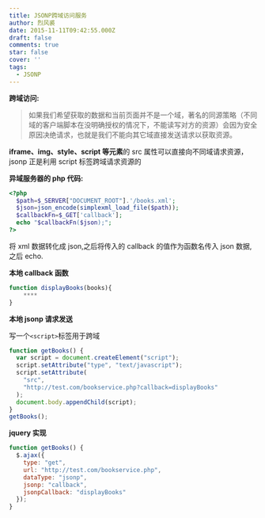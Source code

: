 ```yaml
---
title: JSONP跨域访问服务
author: 烈风裘
date: 2015-11-11T09:42:55.000Z
draft: false
comments: true
star: false
cover: ''
tags: 
  - JSONP
---
```


**跨域访问:**

> 如果我们希望获取的数据和当前页面并不是一个域，著名的同源策略（不同域的客户端脚本在没明确授权的情况下，不能读写对方的资源）会因为安全原因决绝请求，也就是我们不能向其它域直接发送请求以获取资源。

**iframe、img、style、script 等元素**的 src 属性可以直接向不同域请求资源，jsonp 正是利用 script 标签跨域请求资源的

**异域服务器的 php 代码:**

```php
<?php
  $path=$_SERVER["DOCUMENT_ROOT"].'/books.xml';
  $json=json_encode(simplexml_load_file($path));
  $callbackFn=$_GET['callback'];
  echo "$callbackFn($json);";
?>
```

将 xml 数据转化成 json,之后将传入的 callback 的值作为函数名传入 json 数据,之后 echo.

**本地 callback 函数**

```js
function displayBooks(books){
	****
}
```

**本地 jsonp 请求发送**

写一个`<script>`标签用于跨域

```js
function getBooks() {
  var script = document.createElement("script");
  script.setAttribute("type", "text/javascript");
  script.setAttribute(
    "src",
    "http://test.com/bookservice.php?callback=displayBooks"
  );
  document.body.appendChild(script);
}
getBooks();
```

**jquery 实现**

```js
function getBooks() {
  $.ajax({
    type: "get",
    url: "http://test.com/bookservice.php",
    dataType: "jsonp",
    jsonp: "callback",
    jsonpCallback: "displayBooks"
  });
}
```

```

```
